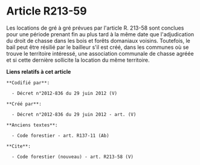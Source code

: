 # Article R213-59

Les locations de gré à gré prévues par l'article R. 213-58 sont conclues pour une période prenant fin au plus tard à la même
date que l'adjudication du droit de chasse dans les bois et forêts domaniaux voisins. Toutefois, le bail peut être résilié
par le bailleur s'il est créé, dans les communes où se trouve le territoire intéressé, une association communale de chasse
agréée et si cette dernière sollicite la location du même territoire.

**Liens relatifs à cet article**

	**Codifié par**:

	  - Décret n°2012-836 du 29 juin 2012 (V)

	**Créé par**:

	  - Décret n°2012-836 du 29 juin 2012 - art. (V)

	**Anciens textes**:

	  - Code forestier - art. R137-11 (Ab)

	**Cite**:

	  - Code forestier (nouveau) - art. R213-58 (V)
